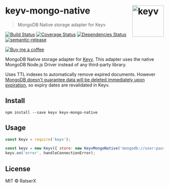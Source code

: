 # keyv-mongo-native [<img width="100" align="right" src="https://rawgit.com/lukechilds/keyv/master/media/logo.svg" alt="keyv">](https://github.com/lukechilds/keyv)

> MongoDB Native storage adapter for Keyv

[![Build Status](https://travis-ci.com/RatserX/keyv-mongo-native.svg?token=Az56pmx34zmn4Ap6pZAz&branch=master)](https://travis-ci.com/RatserX/keyv-mongo-native)
[![Coverage Status](https://coveralls.io/repos/github/RatserX/keyv-mongo-native/badge.svg?branch=master)](https://coveralls.io/github/RatserX/keyv-mongo-native?branch=master)
[![Dependencies Status](https://david-dm.org/RatserX/keyv-mongo-native.svg?branch=master)](https://david-dm.org/RatserX/keyv-mongo-native)
[![semantic-release](https://img.shields.io/badge/%20%20%F0%9F%93%A6%F0%9F%9A%80-semantic--release-e10079.svg)](https://github.com/semantic-release/semantic-release)

[![Buy me a coffee](https://www.buymeacoffee.com/assets/img/guidelines/download-assets-sm-2.svg)](https://www.buymeacoffee.com/Ratser)

MongoDB Native storage adapter for [Keyv](https://github.com/lukechilds/keyv). This adapter uses the native MongoDB Node.js Driver instead of any third-party library.

Uses TTL indexes to automatically remove expired documents. However [MongoDB doesn't guarantee data will be deleted immediately upon expiration](https://docs.mongodb.com/manual/core/index-ttl/#timing-of-the-delete-operation), so expiry dates are revalidated in Keyv.

## Install

```shell
npm install --save keyv keyv-mongo-native
```

## Usage

```js
const Keyv = require('keyv');

const keyv = new Keyv({ store: new KeyvMongoNative('mongodb://user:pass@localhost:27017/dbname') });
keyv.on('error', handleConnectionError);
```

## License

MIT © RatserX
